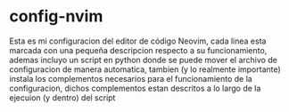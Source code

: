 # config-nvim
Esta es mi configuracion del editor de código Neovim, cada linea esta marcada con una pequeña descripcion respecto a su funcionamiento, ademas incluyo un script en python donde se puede mover el archivo de configuracion de manera automatica, tambien (y lo realmente importante) instala los complementos necesarios para el funcionamiento de la configuracion, dichos complementos estan descritos a lo largo de la ejecuion (y dentro) del script
